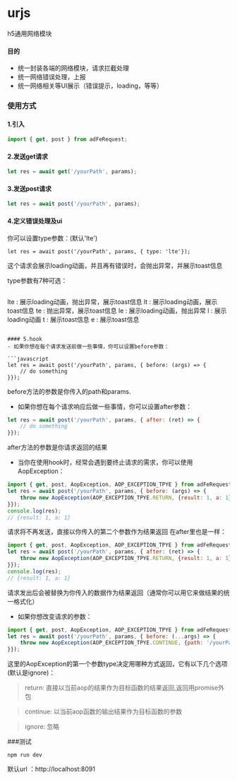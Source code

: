 # urjs 
h5通用网络模块

#### 目的
- 统一封装各端的网络模块，请求拦截处理
- 统一网络错误处理，上报
- 统一网络相关等UI展示（错误提示，loading，等等）

### 使用方式

#### 1.引入
```javascript
import { get, post } from adFeRequest;
```

#### 2.发送get请求
```javascript
let res = await get('/yourPath', params);
```

#### 3.发送post请求
```javascript
let res = await post('/yourPath', params);
```

#### 4.定义错误处理及ui
你可以设置type参数：(默认'lte')

```
let res = await post('/yourPath', params, { type: 'lte'});
```
这个请求会展示loading动画，并且再有错误时，会抛出异常，并展示toast信息

type参数有7种可选：

>```
lte : 展示loading动画，抛出异常，展示toast信息
lt  : 展示loading动画，展示toast信息
te  : 抛出异常，展示toast信息
le  : 展示loading动画，抛出异常
l   : 展示loading动画
t   : 展示toast信息
e   : 展示toast信息
```

#### 5.hook
- 如果你想在每个请求发送前做一些事情，你可以设置before参数：

```javascript
let res = await post('/yourPath', params, { before: (args) => {
	// do something
}});
```
before方法的参数是你传入的path和params.

- 如果你想在每个请求响应后做一些事情，你可以设置after参数：

```javascript
let res = await post('/yourPath', params, { after: (ret) => {
	// do something
}});
```
after方法的参数是你请求返回的结果

- 当你在使用hook时，经常会遇到要终止请求的需求，你可以使用AopException：

```javascript
import { get, post, AopException, AOP_EXCEPTION_TPYE } from adFeRequest;
let res = await post('/yourPath', params, { before: (args) => {
	throw new AopException(AOP_EXCEPTION_TPYE.RETURN, {result: 1, a: 1});
}});
console.log(res);
// {result: 1, a: 1}
```
请求将不再发送，直接以你传入的第二个参数作为结果返回
在after里也是一样：

```javascript
import { get, post, AopException, AOP_EXCEPTION_TPYE } from adFeRequest;
let res = await post('/yourPath', params, { after: (ret) => {
	throw new AopException(AOP_EXCEPTION_TPYE.RETURN, {result: 1, a: 1});
}});
console.log(res);
// {result: 1, a: 1}
```
请求发出后会被替换为你传入的数据作为结果返回（通常你可以用它来做结果的统一格式化）

- 如果你想改变请求的参数：

```javascript
import { get, post, AopException, AOP_EXCEPTION_TPYE } from adFeRequest;
let res = await post('/yourPath', params, { before: (...args) => {
	throw new AopException(AOP_EXCEPTION_TPYE.CONTINUE, {path: '/yourPath', params: {}});
}});
```
这里的AopException的第一个参数type决定用哪种方式返回，它有以下几个选项(默认是ignore)：

>return: 直接以当前aop的结果作为目标函数的结果返回,返回用promise外包

>continue: 以当前aop函数的输出结果作为目标函数的参数

>ignore: 忽略



###测试

```
npm run dev
```
默认url ：http://localhost:8091
